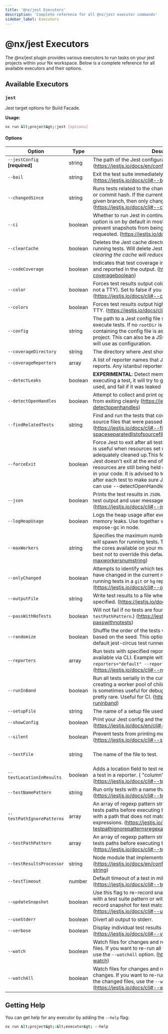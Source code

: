 ```yaml
---
title: '@nx/jest Executors'
description: 'Complete reference for all @nx/jest executor commands'
sidebar_label: Executors
---
```


# @nx/jest Executors

The @nx/jest plugin provides various executors to run tasks on your jest projects within your Nx workspace.
Below is a complete reference for all available executors and their options.

## Available Executors

### `jest`

Jest target options for Build Facade.

**Usage:**

```bash
nx run &lt;project&gt;:jest [options]
```

#### Options

| Option                        | Type    | Description                                                                                                                                                                                                                                                                                                                                                                                                                                                                                 | Default           |
| ----------------------------- | ------- | ------------------------------------------------------------------------------------------------------------------------------------------------------------------------------------------------------------------------------------------------------------------------------------------------------------------------------------------------------------------------------------------------------------------------------------------------------------------------------------------- | ----------------- |
| `--jestConfig` **[required]** | string  | The path of the Jest configuration. (https://jestjs.io/docs/en/configuration)                                                                                                                                                                                                                                                                                                                                                                                                               |                   |
| `--bail`                      | string  | Exit the test suite immediately after `n` number of failing tests. (https://jestjs.io/docs/cli#--bail)                                                                                                                                                                                                                                                                                                                                                                                      |                   |
| `--changedSince`              | string  | Runs tests related to the changes since the provided branch or commit hash. If the current branch has diverged from the given branch, then only changes made locally will be tested. (https://jestjs.io/docs/cli#--changedsince)                                                                                                                                                                                                                                                            |                   |
| `--ci`                        | boolean | Whether to run Jest in continuous integration (CI) mode. This option is on by default in most popular CI environments. It will prevent snapshots from being written unless explicitly requested. (https://jestjs.io/docs/cli#--ci)                                                                                                                                                                                                                                                          |                   |
| `--clearCache`                | boolean | Deletes the Jest cache directory and then exits without running tests. Will delete Jest's default cache directory. _Note: clearing the cache will reduce performance_.                                                                                                                                                                                                                                                                                                                      |                   |
| `--codeCoverage`              | boolean | Indicates that test coverage information should be collected and reported in the output. (https://jestjs.io/docs/cli#--coverageboolean)                                                                                                                                                                                                                                                                                                                                                     |                   |
| `--color`                     | boolean | Forces test results output color highlighting (even if `stdout` is not a TTY). Set to false if you would like to have no colors. (https://jestjs.io/docs/cli#--colors)                                                                                                                                                                                                                                                                                                                      |                   |
| `--colors`                    | boolean | Forces test results output highlighting even if stdout is not a TTY. (https://jestjs.io/docs/cli#--colors)                                                                                                                                                                                                                                                                                                                                                                                  |                   |
| `--config`                    | string  | The path to a Jest config file specifying how to find and execute tests. If no `rootDir` is set in the config, the directory containing the config file is assumed to be the `rootDir` for the project. This can also be a JSON-encoded value which Jest will use as configuration.                                                                                                                                                                                                         |                   |
| `--coverageDirectory`         | string  | The directory where Jest should output its coverage files.                                                                                                                                                                                                                                                                                                                                                                                                                                  |                   |
| `--coverageReporters`         | array   | A list of reporter names that Jest uses when writing coverage reports. Any istanbul reporter.                                                                                                                                                                                                                                                                                                                                                                                               |                   |
| `--detectLeaks`               | boolean | **EXPERIMENTAL**: Detect memory leaks in tests. After executing a test, it will try to garbage collect the global object used, and fail if it was leaked                                                                                                                                                                                                                                                                                                                                    |                   |
| `--detectOpenHandles`         | boolean | Attempt to collect and print open handles preventing Jest from exiting cleanly (https://jestjs.io/docs/cli#--detectopenhandles)                                                                                                                                                                                                                                                                                                                                                             |                   |
| `--findRelatedTests`          | string  | Find and run the tests that cover a comma separated list of source files that were passed in as arguments. (https://jestjs.io/docs/cli#--findrelatedtests-spaceseparatedlistofsourcefiles)                                                                                                                                                                                                                                                                                                  |                   |
| `--forceExit`                 | boolean | Force Jest to exit after all tests have completed running. This is useful when resources set up by test code cannot be adequately cleaned up.This feature is an escape-hatch. If Jest doesn't exit at the end of a test run, it means external resources are still being held on to or timers are still pending in your code. It is advised to tear down external resources after each test to make sure Jest can shut down cleanly. You can use --detectOpenHandles to help track it down. |                   |
| `--json`                      | boolean | Prints the test results in `JSON`. This mode will send all other test output and user messages to `stderr`. (https://jestjs.io/docs/cli#--json)                                                                                                                                                                                                                                                                                                                                             |                   |
| `--logHeapUsage`              | boolean | Logs the heap usage after every test. Useful to debug memory leaks. Use together with --runInBand and --expose-gc in node.                                                                                                                                                                                                                                                                                                                                                                  |                   |
| `--maxWorkers`                | string  | Specifies the maximum number of workers the worker-pool will spawn for running tests. This defaults to the number of the cores available on your machine. Useful for CI. (its usually best not to override this default) (https://jestjs.io/docs/cli#--maxworkersnumstring)                                                                                                                                                                                                                 |                   |
| `--onlyChanged`               | boolean | Attempts to identify which tests to run based on which files have changed in the current repository. Only works if you're running tests in a `git` or `hg` repository at the moment. (https://jestjs.io/docs/cli#--onlychanged)                                                                                                                                                                                                                                                             |                   |
| `--outputFile`                | string  | Write test results to a file when the `--json` option is also specified. (https://jestjs.io/docs/cli#--outputfilefilename)                                                                                                                                                                                                                                                                                                                                                                  |                   |
| `--passWithNoTests`           | boolean | Will not fail if no tests are found (for example while using `--testPathPattern`.) (https://jestjs.io/docs/cli#--passwithnotests)                                                                                                                                                                                                                                                                                                                                                           |                   |
| `--randomize`                 | boolean | Shuffle the order of the tests within a file. The shuffling is based on the seed. This option is only supported using the default jest-circus test runner.                                                                                                                                                                                                                                                                                                                                  |                   |
| `--reporters`                 | array   | Run tests with specified reporters. Reporter options are not available via CLI. Example with multiple reporters: `jest --reporters="default" --reporters="jest-junit"`. (https://jestjs.io/docs/cli#--reporters)                                                                                                                                                                                                                                                                            |                   |
| `--runInBand`                 | boolean | Run all tests serially in the current process (rather than creating a worker pool of child processes that run tests). This is sometimes useful for debugging, but such use cases are pretty rare. Useful for CI. (https://jestjs.io/docs/cli#--runinband)                                                                                                                                                                                                                                   |                   |
| `--setupFile`                 | string  | The name of a setup file used by Jest.                                                                                                                                                                                                                                                                                                                                                                                                                                                      |                   |
| `--showConfig`                | boolean | Print your Jest config and then exits. (https://jestjs.io/docs/en/cli#--showconfig)                                                                                                                                                                                                                                                                                                                                                                                                         |                   |
| `--silent`                    | boolean | Prevent tests from printing messages through the console. (https://jestjs.io/docs/cli#--silent)                                                                                                                                                                                                                                                                                                                                                                                             |                   |
| `--testFile`                  | string  | The name of the file to test.                                                                                                                                                                                                                                                                                                                                                                                                                                                               | From command line |
| `--testLocationInResults`     | boolean | Adds a location field to test results. Used to report location of a test in a reporter. &#123; "column": 4, "line": 5 &#125; (https://jestjs.io/docs/cli#--testlocationinresults)                                                                                                                                                                                                                                                                                                           |                   |
| `--testNamePattern`           | string  | Run only tests with a name that matches the regex pattern. (https://jestjs.io/docs/cli#--testnamepatternregex)                                                                                                                                                                                                                                                                                                                                                                              |                   |
| `--testPathIgnorePatterns`    | array   | An array of regexp pattern strings that is matched against all tests paths before executing the test. Only run those tests with a path that does not match with the provided regexp expressions. (https://jestjs.io/docs/cli#--testpathignorepatternsregexarray)                                                                                                                                                                                                                            |                   |
| `--testPathPattern`           | array   | An array of regexp pattern strings that is matched against all tests paths before executing the test. (https://jestjs.io/docs/cli#--testpathpatternregex)                                                                                                                                                                                                                                                                                                                                   | `[]`              |
| `--testResultsProcessor`      | string  | Node module that implements a custom results processor. (https://jestjs.io/docs/en/configuration#testresultsprocessor-string)                                                                                                                                                                                                                                                                                                                                                               |                   |
| `--testTimeout`               | number  | Default timeout of a test in milliseconds. Default value: `5000`. (https://jestjs.io/docs/cli#--testtimeoutnumber)                                                                                                                                                                                                                                                                                                                                                                          |                   |
| `--updateSnapshot`            | boolean | Use this flag to re-record snapshots. Can be used together with a test suite pattern or with `--testNamePattern` to re-record snapshot for test matching the pattern. (https://jestjs.io/docs/cli#--updatesnapshot)                                                                                                                                                                                                                                                                         |                   |
| `--useStderr`                 | boolean | Divert all output to stderr.                                                                                                                                                                                                                                                                                                                                                                                                                                                                |                   |
| `--verbose`                   | boolean | Display individual test results with the test suite hierarchy. (https://jestjs.io/docs/cli#--verbose)                                                                                                                                                                                                                                                                                                                                                                                       |                   |
| `--watch`                     | boolean | Watch files for changes and rerun tests related to changed files. If you want to re-run all tests when a file has changed, use the `--watchAll` option. (https://jestjs.io/docs/cli#--watch)                                                                                                                                                                                                                                                                                                |                   |
| `--watchAll`                  | boolean | Watch files for changes and rerun all tests when something changes. If you want to re-run only the tests that depend on the changed files, use the `--watch` option. (https://jestjs.io/docs/cli#--watchall)                                                                                                                                                                                                                                                                                |                   |

## Getting Help

You can get help for any executor by adding the `--help` flag:

```bash
nx run &lt;project&gt;:&lt;executor&gt; --help
```
